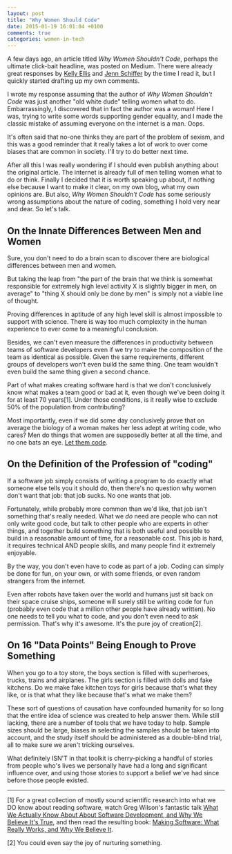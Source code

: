 ```yaml
---
layout: post
title: "Why Women Should Code"
date: 2015-01-19 16:01:04 +0100
comments: true
categories: women-in-tech
---
```

A few days ago, an article titled _Why Women Shouldn't Code_, perhaps the ultimate click-bait
headline, was posted on Medium. There were already great responses by
[Kelly Ellis](https://medium.com/@hardaway/why-women-shouldnt-code-82205165e64a) and
[Jenn Schiffer](http://negativitysandwiches.com/post/108299473795/a-quick-and-dirty-annotation-of-why-women)
by the time I read it, but I quickly started drafting up my own comments.

I wrote my response assuming that the author of _Why Women Shouldn't Code_ was just another "old
white dude" telling women what to do. Embarrassingly, I discovered that in fact the author was a
woman! Here I was, trying to write some words supporting gender equality, and I made the classic
mistake of assuming everyone on the internet is a man. Oops.

It's often said that no-one thinks they are part of the problem of sexism, and this was a good
reminder that it really takes a lot of work to over come biases that are common in society. I'll try
to do better next time.

After all this I was really wondering if I should even publish anything about the original
article. The internet is already full of men telling women what to do or think. Finally I decided
that it is worth speaking up about, if nothing else because I want to make it clear, on my own blog,
what my own opinions are. But also, _Why Women Shouldn't Code_ has some seriously wrong assumptions
about the nature of coding, something I hold very near and dear. So let's talk.

## On the Innate Differences Between Men and Women
Sure, you don't need to do a brain scan to discover there are biological differences between men and
women.

But taking the leap from "the part of the brain that we think is somewhat responsible for extremely
high level activity X is slightly bigger in men, on average" to "thing X should only be done by men"
is simply not a viable line of thought.

Proving differences in aptitude of any high level skill is almost impossible to support with
science. There is way too much complexity in the human experience to ever come to a meaningful
conclusion.

Besides, we can't even measure the differences in productivity between teams of software developers
even if we try to make the composition of the team as identical as possible. Given the same
requirements, different groups of developers won't even build the same thing. One team wouldn't
even build the same thing given a second chance.

Part of what makes creating software hard is that we don't conclusively know what makes a team good
or bad at it, even though we've been doing it for at least 70 years[1]. Under those conditions, is
it really wise to exclude 50% of the population from contributing?

Most importantly, even if we did some day conclusively prove that on average the biology of a woman
makes her less adept at writing code, who cares? Men do things that women are supposedly better at
all the time, and no one bats an eye. [Let them code](https://www.youtube.com/watch?v=kRUS8Zvg3sg).

## On the Definition of the Profession of "coding"

If a software job simply consists of writing a program to do exactly what someone else tells
you it should do, then there's no question why women don't want that job: that job sucks. No
one wants that job.

Fortunately, while probably more common than we'd like, that job isn't something that's
really needed. What we _do_ need are people who can not only write good code, but talk to other people
who are experts in other things, and together build something that is both useful and possible to
build in a reasonable amount of time, for a reasonable cost. This job is hard, it requires technical
AND people skills, and many people find it extremely enjoyable.

By the way, you don't even have to code as part of a job. Coding can simply be done for fun, on your
own, or with some friends, or even random strangers from the internet.

Even after robots have taken over the world and humans just sit back on their space cruise ships,
someone will surely still be writing code for fun (probably even code that a million other people
have already written). No one needs to tell you what to code, and you don't even need to ask
permission.  That's why it's awesome. It's the pure joy of creation[2].

## On 16 "Data Points" Being Enough to Prove Something

When you go to a toy store, the boys section is filled with superheroes, trucks, trains and
airplanes. The girls section is filled with dolls and fake kitchens. Do we make fake kitchen toys
for girls because that's what they like, or is that what they like because that's what we make them?

These sort of questions of causation have confounded humanity for so long that the entire idea of
science was created to help answer them. While still lacking, there are a number of tools that we
have today to help. Sample sizes should be large, biases in selecting the samples should be taken
into account, and the study itself should be administered as a double-blind trial, all to make sure
we aren't tricking ourselves.

What definitely ISN'T in that toolkit is cherry-picking a handful of stories from people who's lives
we personally have had a long and significant influence over, and using those stories to support a
belief we've had since before those people existed.

- - -

<div class="footnotes" markdown="1">
[1] For a great collection of mostly sound scientific research into what we DO know about reading
software, watch Greg Wilson's fantastic talk
<a href="https://vimeo.com/9270320">What We Actually Know About About Software Development, and Why We Believe It's True</a>,
and then read the resulting book: <a href="https://www.goodreads.com/book/show/8553359-making-software">Making Software: What Really Works, and Why We Believe It</a>.<br>

[2] You could even say the joy of nurturing something.
</div>
